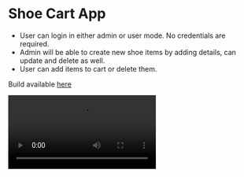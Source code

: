 # Shoe Cart App
- User can login in either admin or user mode. No credentials are required.
- Admin will be able to create new shoe items by adding details, can update and delete as well.
- User can add items to cart or delete them.

Build available <a href="https://expo.dev//accounts/mrprince88/projects/ShoeCart/builds/1a2e7ac5-64fb-449d-a321-b1ffb0eb00bb">here</a>

<video src="https://github.com/mrprince88/shoe-cart-app/assets/123789913/a0767671-c403-4fe4-8e3f-61195865d116"/>

